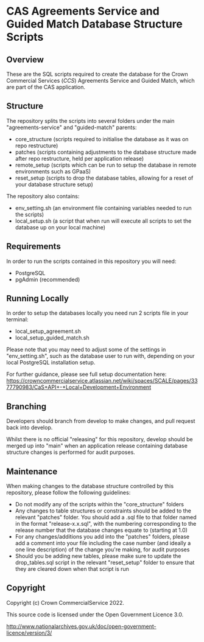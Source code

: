 CAS Agreements Service and Guided Match Database Structure Scripts
===========

Overview
--------
These are the SQL scripts required to create the database for the Crown Commercial Services (_CCS_) 
Agreements Service and Guided Match, which are part of the CAS application.

Structure
---------
The repository splits the scripts into several folders under the main "agreements-service" and "guided-match" parents:

* core_structure (scripts required to initialise the database as it was on repo restructure)
* patches (scripts containing adjustments to the database structure made after repo restructure, held per application release)
* remote_setup (scripts which can be run to setup the database in remote environments such as GPaaS)
* reset_setup (scripts to drop the database tables, allowing for a reset of your database structure setup)

The repository also contains:
* env_setting.sh (an environment file containing variables needed to run the scripts)
* local_setup.sh (a script that when run will execute all scripts to set the database up on your local machine)

Requirements
-------------------
In order to run the scripts contained in this repository you will need:

* PostgreSQL
* pgAdmin (recommended)

Running Locally
----------------------------
In order to setup the databases locally you need run 2 scripts file in your terminal:

* local_setup_agreement.sh
* local_setup_guided_match.sh

Please note that you may need to adjust some of the settings in "env_setting.sh", such as the database user to run with, depending on your local PostgreSQL installation setup.

For further guidance, please see full setup documentation here: https://crowncommercialservice.atlassian.net/wiki/spaces/SCALE/pages/3377790983/CaS+API+-+Local+Development+Environment

Branching
----------------------------
Developers should branch from develop to make changes, and pull request back into develop.

Whilst there is no official "releasing" for this repository, develop should be merged up into "main" when an application release containing database structure changes is performed for audit purposes.

Maintenance
----------------------------
When making changes to the database structure controlled by this repository, please follow the following guidelines:

* Do not modify any of the scripts within the "core_structure" folders
* Any changes to table structures or constraints should be added to the relevant "patches" folder.  You should add a .sql file to that folder named in the format "release-x.x.sql", with the numbering corresponding to the release number that the database changes equate to (starting at 1.0)
* For any changes/additions you add into the "patches" folders, please add a comment into your file including the case number (and ideally a one line description) of the change you're making, for audit purposes
* Should you be adding new tables, please make sure to update the drop_tables.sql script in the relevant "reset_setup" folder to ensure that they are cleared down when that script is run

Copyright
---------
Copyright (c) Crown CommercialService 2022.

This source code is licensed under the Open Government Licence 3.0.

http://www.nationalarchives.gov.uk/doc/open-government-licence/version/3/
